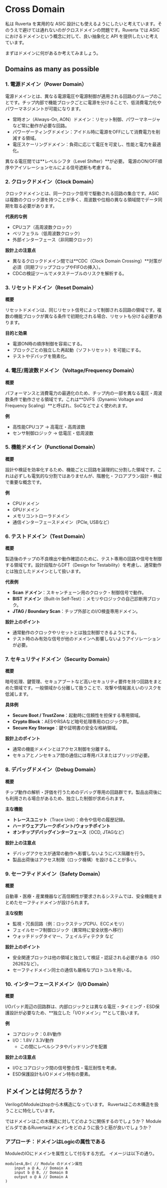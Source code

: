 # Cross Domain

私は Ruverta を実用的な ASIC 設計にも使えるようにしたいと考えています。そのうえで避けては通れないのがクロスドメインの問題です。Ruverta では ASIC におけるドメインという概念に対して、良い抽象化と API を提供したいと考えています。

まずはドメインに何があるか考えてみましょう。

## Domains as many as possible

### 1. 電源ドメイン（Power Domain）

電源ドメインとは、異なる電源電圧や電源制御が適用される回路のグループのことです。チップ内部で機能ブロックごとに電源を分けることで、低消費電力化やパワーマネジメントが可能になります。

- 常時オン（Always-On, AON）ドメイン：リセット制御、パワーマネージャなど常に動作が必要な回路。
- パワーゲーティングドメイン：アイドル時に電源をOFFにして消費電力を削減する領域。
- 電圧スケーリングドメイン：負荷に応じて電圧を可変し、性能と電力を最適化。

異なる電圧間では**レベルシフタ（Level Shifter）**が必要。
電源のON/OFF順序やアイソレーションセルによる信号遮断も考慮する。

### 2. クロックドメイン（Clock Domain）

クロックドメインとは、同一クロック信号で駆動される回路の集合です。ASICは複数のクロック源を持つことが多く、周波数や位相の異なる領域間でデータ同期を取る必要があります。

**代表的な例**

- CPUコア（高周波数クロック）
- ペリフェラル（低周波数クロック）
- 外部インターフェース（非同期クロック）

**設計上の注意点**

- 異なるクロックドメイン間では**CDC（Clock Domain Crossing）**対策が必須（同期フリップフロップやFIFOの挿入）。
- CDCの検証ツールでメタステーブルのリスクを解析する。

### 3. リセットドメイン（Reset Domain）

**概要**

リセットドメインは、同じリセット信号によって制御される回路の領域です。複数の機能ブロックが異なる条件で初期化される場合、リセットも分ける必要があります。

**目的と効果**

- 電源ON時の順序制御を容易にする。
- ブロックごとの独立した再起動（ソフトリセット）を可能にする。
- テストやデバッグを簡素化。

### 4. 電圧/周波数ドメイン（Voltage/Frequency Domain）

**概要**

パフォーマンスと消費電力の最適化のため、チップ内の一部を異なる電圧・周波数条件で動作させる領域です。これは**DVFS（Dynamic Voltage and Frequency Scaling）**と呼ばれ、SoCなどでよく使われます。

**例**

- 高性能CPUコア → 高電圧・高周波数
- センサ制御ロジック → 低電圧・低周波数

### 5. 機能ドメイン（Functional Domain）

**概要**

設計や検証を効率化するため、機能ごとに回路を論理的に分割した領域です。これは必ずしも電気的な分割ではありませんが、階層化・フロアプラン設計・検証で重要な概念です。

**例**

- CPUドメイン
- GPUドメイン
- メモリコントローラドメイン
- 通信インターフェースドメイン（PCIe, USBなど）

### 6. テストドメイン（Test Domain）

**概要**

製造後のチップの不良検出や動作確認のために、テスト専用の回路や信号を制御する領域です。設計段階からDFT（Design for Testability）を考慮し、通常動作とは独立したドメインとして扱います。

**代表例**

- **Scan ドメイン**：スキャンチェーン用のクロック・制御信号で動作。
- **BIST ドメイン**（Built-In Self-Test）：メモリやロジックの自己診断用ブロック。
- **JTAG / Boundary Scan**：チップ外部とのI/O検査専用ドメイン。

**設計上のポイント**

- 通常動作のクロックやリセットとは独立制御できるようにする。
- テスト時のみ有効な信号が他のドメインへ影響しないようアイソレーションが必要。

### 7. セキュリティドメイン（Security Domain）

**概要**

暗号処理、鍵管理、セキュアブートなど高いセキュリティ要件を持つ回路をまとめた領域です。一般領域から分離して扱うことで、攻撃や情報漏えいのリスクを低減します。

**具体例**

- **Secure Boot / TrustZone**：起動時に信頼性を担保する専用領域。
- **Crypto Block**：AESやRSAなど暗号処理専用のロジック群。
- **Secure Key Storage**：鍵や証明書の安全な格納領域。

**設計上のポイント**

- 通常の機能ドメインとはアクセス制御を分離する。
- セキュアとノンセキュア間の通信には専用バスまたはブリッジが必要。

### 8. デバッグドメイン（Debug Domain）

**概要**

チップ動作の解析・評価を行うためのデバッグ専用の回路群です。製品出荷後にも利用される場合があるため、独立した制御が求められます。

**主な機能**

- **トレースユニット**（Trace Unit）：命令や信号の履歴記録。
- **ハードウェアブレークポイント/ウォッチポイント**
- **オンチップデバッグインターフェース**（OCD, JTAGなど）

**設計上の注意点**

- デバッグアクセスが通常の動作へ影響しないようにバス隔離を行う。
- 製品出荷後はアクセス制限（ロック機構）を設けることが多い。

### 9. セーフティドメイン（Safety Domain）

**概要**

自動車・医療・産業機器など高信頼性が要求されるシステムでは、安全機能をまとめたセーフティドメインが設けられます。

**主な役割**

- 監視・冗長回路（例：ロックステップCPU、ECCメモリ）
- フェイルセーフ制御ロジック（異常時に安全状態へ移行）
- ウォッチドッグタイマー、フェイルディテクタ など

**設計上のポイント**

- 安全関連ブロックは他の領域と独立して検証・認証される必要がある（ISO 26262など）。
- セーフティドメイン同士の通信も厳格なプロトコルを用いる。

### 10. インターフェースドメイン（I/O Domain）

**概要**

I/Oパッド周辺の回路群は、内部ロジックとは異なる電圧・タイミング・ESD保護設計が必要なため、**独立した「I/Oドメイン」**として扱います。

**例**

- コアロジック：0.8V動作
- I/O：1.8V / 3.3V動作
  - この間にレベルシフタやパッドリングを配置

**設計上の注意点**

- I/Oとコアロジック間の信号整合性・電圧耐性を考慮。
- ESD保護設計もI/Oドメイン特有の要素。

## ドメインとは何だろうか？

VerilogのModuleはtopから木構造になっています。
Ruvertaはこの木構造を扱うことに特化しています。

ではドメインはこの木構造に対してどのように関係するのでしょうか？
ModuleビルダであるRuvertaはドメインをどのように扱うと筋が良いでしょうか？

### アプローチ：ドメインはLogicの属性である

ModuleのIOにドメインを属性として付与する方式。
イメージは以下の通り。

```
module<A,B>( // Module のドメイン属性
    input a @ A, // Domain A
    input b @ B, // Domain B
    output o @ A // Domain A
)
```
